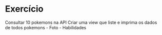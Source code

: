 # Exercício

Consultar 10 pokemons na API
Criar uma view que liste e imprima os dados de todos pokemons
    - Foto
    - Habilidades